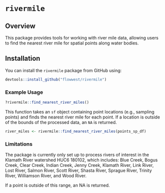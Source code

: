 # `rivermile`

## Overview

This package provides tools for working with river mile data, allowing users to find the nearest river mile for spatial points along water bodies.

## Installation

You can install the `rivermile` package from GitHub using:

``` r
devtools::install_github("flowwest/rivermile")
```

### Example Usage

```r
?rivermile::find_nearest_river_miles()
```

This function takes an `sf` object containing point locations (e.g., sampling points) and finds the nearest river mile for each point. If a location is outside of the bounds of the processed data, an `NA` is returned. 

``` r
river_miles <- rivermile::find_nearest_river_miles(points_sp_df)
```
### Limitations

The package is currently only set up to process rivers of interest in the Klamath River watershed HUC6 180102, which includes: Blue Creek, Bogus Creek, Clear Creek, Indian Creek, Jenny Creek, Klamath River, Link River, Lost River, Salmon River, Scott River, Shasta River, Sprague River, Trinity River, Williamson River, and Wood River.

If a point is outside of this range, an NA is returned. 
